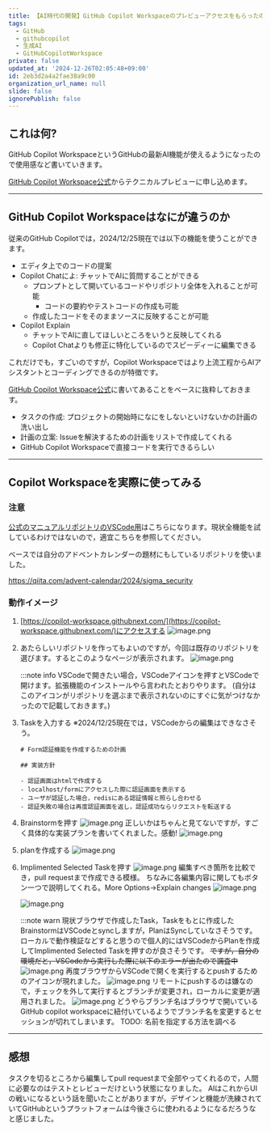 ```yaml
---
title: 【AI時代の開発】GitHub Copilot Workspaceのプレビューアクセスをもらったので試してみた
tags:
  - GitHub
  - githubcopilot
  - 生成AI
  - GitHubCopilotWorkspace
private: false
updated_at: '2024-12-26T02:05:48+09:00'
id: 2eb3d2a4a2fae38a9c00
organization_url_name: null
slide: false
ignorePublish: false
---
```

## これは何?

GitHub Copilot WorkspaceというGitHubの最新AI機能が使えるようになったので使用感など書いていきます。

[GitHub Copilot Workspace公式](https://github.blog/jp/2024-04-30-github-copilot-workspace/)からテクニカルプレビューに申し込めます。

---

## GitHub Copilot Workspaceはなにが違うのか

従来のGitHub Copilotでは，2024/12/25現在では以下の機能を使うことができます。

- エディタ上でのコードの提案
- Copilot Chatによ: チャットでAIに質問することができる
    - プロンプトとして開いているコードやリポジトリ全体を入れることが可能
        - コードの要約やテストコードの作成も可能
    - 作成したコードをそのままソースに反映することが可能
- Copilot Explain
    - チャットでAIに直してほしいところをいうと反映してくれる
    - Copilot Chatよりも修正に特化しているのでスピーディーに編集できる

これだけでも，すごいのですが，Copilot Workspaceではより上流工程からAIアシスタントとコーディングできるのが特徴です。

[GitHub Copilot Workspace公式](https://github.blog/jp/2024-04-30-github-copilot-workspace/)に書いてあることをベースに抜粋しておきます。

- タスクの作成: プロジェクトの開始時になにをしないといけないかの計画の洗い出し
- 計画の立案: Issueを解決するための計画をリストで作成してくれる
- GitHub Copilot Workspaceで直接コードを実行できるらしい

---

## Copilot Workspaceを実際に使ってみる

### 注意

[公式のマニュアルリポジトリのVSCode用](https://github.com/githubnext/copilot-workspace-user-manual/blob/main/vscode.md)はこちらになります。現状全機能を試しているわけではないので，適宜こちらを参照してください。

ベースでは自分のアドベントカレンダーの題材にもしているリポジトリを使いました。

https://qiita.com/advent-calendar/2024/sigma_security

### 動作イメージ

1. [https://copilot-workspace.githubnext.com/](https://copilot-workspace.githubnext.com/)にアクセスする
    ![image.png](https://qiita-image-store.s3.ap-northeast-1.amazonaws.com/0/3718390/29e480e2-4be2-b7dc-ad90-b01a8ab0364a.png)
2. あたらしいリポジトリを作ってもよいのですが，今回は既存のリポジトリを選びます。するとこのようなページが表示されます。
    ![image.png](https://qiita-image-store.s3.ap-northeast-1.amazonaws.com/0/3718390/6ea15b67-a74a-f40f-09eb-d4288ce8a303.png)
    
    :::note info
    VSCodeで開きたい場合，VSCodeアイコンを押すとVSCodeで開けます。拡張機能のインストールやら言われたとおりやります。
    (自分はこのアイコンがリポジトリを選ぶまで表示されないのにすぐに気がつけなかったので記載しておきます。)
3. Taskを入力する ※2024/12/25現在では，VSCodeからの編集はできなさそう。
    ```
    # Form認証機能を作成するための計画

    ## 実装方針

    - 認証画面はhtmlで作成する
    - localhost/formにアクセスした際に認証画面を表示する
    - ユーザが認証した場合，redisにある認証情報と照らし合わせる
    - 認証失敗の場合は再度認証画面を返し，認証成功ならリクエストを転送する
    ```
4. Brainstormを押す
    ![image.png](https://qiita-image-store.s3.ap-northeast-1.amazonaws.com/0/3718390/1ee625e6-127b-17f4-96ae-6f704eb23847.png)
    正しいかはちゃんと見てないですが，すごく具体的な実装プランを書いてくれました。感動!
    ![image.png](https://qiita-image-store.s3.ap-northeast-1.amazonaws.com/0/3718390/1339d48d-29fa-9066-e7f7-0de6662b940a.png)
5. planを作成する
    ![image.png](https://qiita-image-store.s3.ap-northeast-1.amazonaws.com/0/3718390/2a3c6e9f-4b55-d272-94f0-b505b6e6deb9.png)
6. Implimented Selected Taskを押す
    ![image.png](https://qiita-image-store.s3.ap-northeast-1.amazonaws.com/0/3718390/bc50dc9a-bcc2-377d-c455-0d61a35f9ae0.png)
    編集すべき箇所を比較でき，pull requestまで作成できる模様。
    ちなみに各編集内容に関してもボタン一つで説明してくれる。More Options→Explain changes
    ![image.png](https://qiita-image-store.s3.ap-northeast-1.amazonaws.com/0/3718390/736f5d07-13b8-5eaf-95b1-f3d293d86b54.png)

    ![image.png](https://qiita-image-store.s3.ap-northeast-1.amazonaws.com/0/3718390/4a04984e-811d-9552-5f93-754ebc149e14.png)

    
    :::note warn
    現状ブラウザで作成したTask，Taskをもとに作成したBrainstormはVSCodeとsyncしますが，PlanはSyncしていなさそうです。
    ローカルで動作検証などすると思うので個人的にはVSCodeからPlanを作成してImplimented Selected Taskを押すのが良さそうです。
    ~~ですが，自分の環境だと，VSCodeから実行した際に以下のエラーが出たので調査中~~
    ![image.png](https://qiita-image-store.s3.ap-northeast-1.amazonaws.com/0/3718390/d6ef5b42-5461-572e-d55e-06ac7e9148b6.png)
    再度ブラウザからVSCodeで開くを実行するとpushするためのアイコンが現れました。
    ![image.png](https://qiita-image-store.s3.ap-northeast-1.amazonaws.com/0/3718390/5557f912-bf7f-c402-e371-adce7a6eb6e9.png)
    リモートにpushするのは嫌なので，チェックを外して実行するとブランチが変更され，ローカルに変更が適用されました。
    ![image.png](https://qiita-image-store.s3.ap-northeast-1.amazonaws.com/0/3718390/4ac392d2-4d9d-cddd-e081-42b7d268562a.png)
    どうやらブランチ名はブラウザで開いているGitHub copilot workspaceに紐付いているようでブランチ名を変更するとセッションが切れてしまいます。
    TODO: 名前を指定する方法を調べる

---

## 感想

タスクを切るところから編集してpull requestまで全部やってくれるので，人間に必要なのはテストとレビューだけという状態になりました。
AIはこれからUIの戦いになるという話を聞いたことがありますが，デザインと機能が洗練されていてGitHubというプラットフォームは今後さらに使われるようになるだろうなと感じました。
